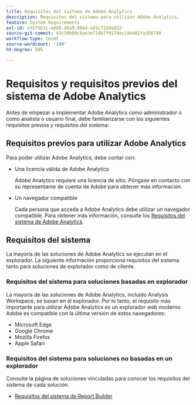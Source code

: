 ```yaml
---
title: Requisitos del sistema de Adobe Analytics
description: Requisitos del sistema para utilizar Adobe Analytics.
feature: System Requirements
exl-id: e3575b1c-e088-48a9-90d4-ad1c7169e022
source-git-commit: 43c39b99cbae3e714b7f017dec14dd02fa350790
workflow-type: tm+mt
source-wordcount: '190'
ht-degree: 99%

---
```


# Requisitos y requisitos previos del sistema de Adobe Analytics

Antes de empezar a implementar Adobe Analytics como administrador o como analista o usuario final, debe familiarizarse con los siguientes requisitos previos y requisitos del sistema:

## Requisitos previos para utilizar Adobe Analytics

Para poder utilizar Adobe Analytics, debe contar con:

* Una licencia válida de Adobe Analytics

  Adobe Analytics requiere una licencia de sitio. Póngase en contacto con su representante de cuenta de Adobe para obtener más información.

* Un navegador compatible

  Cada persona que acceda a Adobe Analytics debe utilizar un navegador compatible. Para obtener más información, consulte los [Requisitos del sistema de Adobe Analytics](https://experienceleague.adobe.com/docs/analytics/analyze/admin-overview/sys-reqs.html).

## Requisitos del sistema

La mayoría de las soluciones de Adobe Analytics se ejecutan en el explorador. La siguiente información proporciona requisitos del sistema tanto para soluciones de explorador como de cliente.

### Requisitos del sistema para soluciones basadas en explorador

La mayoría de las soluciones de Adobe Analytics, incluido Analysis Workspace, se basan en el explorador. Por lo tanto, el requisito más importante para utilizar Adobe Analytics es un explorador web moderno. Adobe es compatible con la última versión de estos navegadores:

* Microsoft Edge
* Google Chrome
* Mozilla Firefox
* Apple Safari

### Requisitos del sistema para soluciones no basadas en un explorador

Consulte la página de soluciones vinculadas para conocer los requisitos del sistema de cada solución.

* [Requisitos del sistema de Report Builder](/help/analyze/report-builder/setup/system-requirements.md)

